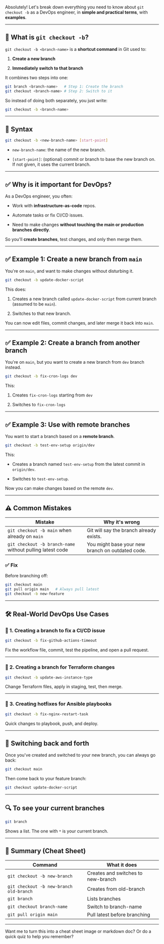 Absolutely! Let's break down everything you need to know about `git checkout -b` as a DevOps engineer, in **simple and practical terms**, with **examples**.

---

## 🔧 What is `git checkout -b`?

`git checkout -b <branch-name>` is a **shortcut command** in Git used to:

1. **Create a new branch**
    
2. **Immediately switch to that branch**
    

It combines two steps into one:

```bash
git branch <branch-name>   # Step 1: Create the branch
git checkout <branch-name> # Step 2: Switch to it
```

So instead of doing both separately, you just write:

```bash
git checkout -b <branch-name>
```

---

## 📌 Syntax

```bash
git checkout -b <new-branch-name> [start-point]
```

- `new-branch-name`: the name of the new branch.
    
- `[start-point]`: (optional) commit or branch to base the new branch on. If not given, it uses the current branch.
    

---

## ✅ Why is it important for DevOps?

As a DevOps engineer, you often:

- Work with **infrastructure-as-code** repos.
    
- Automate tasks or fix CI/CD issues.
    
- Need to make changes **without touching the main or production branches directly**.
    

So you'll **create branches**, test changes, and only then merge them.

---

## ✅ Example 1: Create a new branch from `main`

You're on `main`, and want to make changes without disturbing it.

```bash
git checkout -b update-docker-script
```

This does:

1. Creates a new branch called `update-docker-script` from current branch (assumed to be `main`).
    
2. Switches to that new branch.
    

You can now edit files, commit changes, and later merge it back into `main`.

---

## ✅ Example 2: Create a branch from another branch

You're on `main`, but you want to create a new branch from `dev` branch instead.

```bash
git checkout -b fix-cron-logs dev
```

This:

1. Creates `fix-cron-logs` starting from `dev`
    
2. Switches to `fix-cron-logs`
    

---

## ✅ Example 3: Use with remote branches

You want to start a branch based on a **remote branch**.

```bash
git checkout -b test-env-setup origin/dev
```

This:

- Creates a branch named `test-env-setup` from the latest commit in `origin/dev`.
    
- Switches to `test-env-setup`.
    

Now you can make changes based on the remote `dev`.

---

## ⚠️ Common Mistakes

|Mistake|Why it's wrong|
|---|---|
|`git checkout -b main` when already on `main`|Git will say the branch already exists.|
|`git checkout -b branch-name` without pulling latest code|You might base your new branch on outdated code.|

### ✅ Fix

Before branching off:

```bash
git checkout main
git pull origin main   # Always pull latest
git checkout -b new-feature
```

---

## 🛠️ Real-World DevOps Use Cases

### 🔹 1. Creating a branch to fix a CI/CD issue

```bash
git checkout -b fix-github-actions-timeout
```

Fix the workflow file, commit, test the pipeline, and open a pull request.

---

### 🔹 2. Creating a branch for Terraform changes

```bash
git checkout -b update-aws-instance-type
```

Change Terraform files, apply in staging, test, then merge.

---

### 🔹 3. Creating hotfixes for Ansible playbooks

```bash
git checkout -b fix-nginx-restart-task
```

Quick changes to playbook, push, and deploy.

---

## 🔁 Switching back and forth

Once you've created and switched to your new branch, you can always go back:

```bash
git checkout main
```

Then come back to your feature branch:

```bash
git checkout update-docker-script
```

---

## 🔍 To see your current branches

```bash
git branch
```

Shows a list. The one with `*` is your current branch.

---

## 🧠 Summary (Cheat Sheet)

|Command|What it does|
|---|---|
|`git checkout -b new-branch`|Creates and switches to new-branch|
|`git checkout -b new-branch old-branch`|Creates from old-branch|
|`git branch`|Lists branches|
|`git checkout branch-name`|Switch to branch-name|
|`git pull origin main`|Pull latest before branching|

---

Want me to turn this into a cheat sheet image or markdown doc? Or do a quick quiz to help you remember?